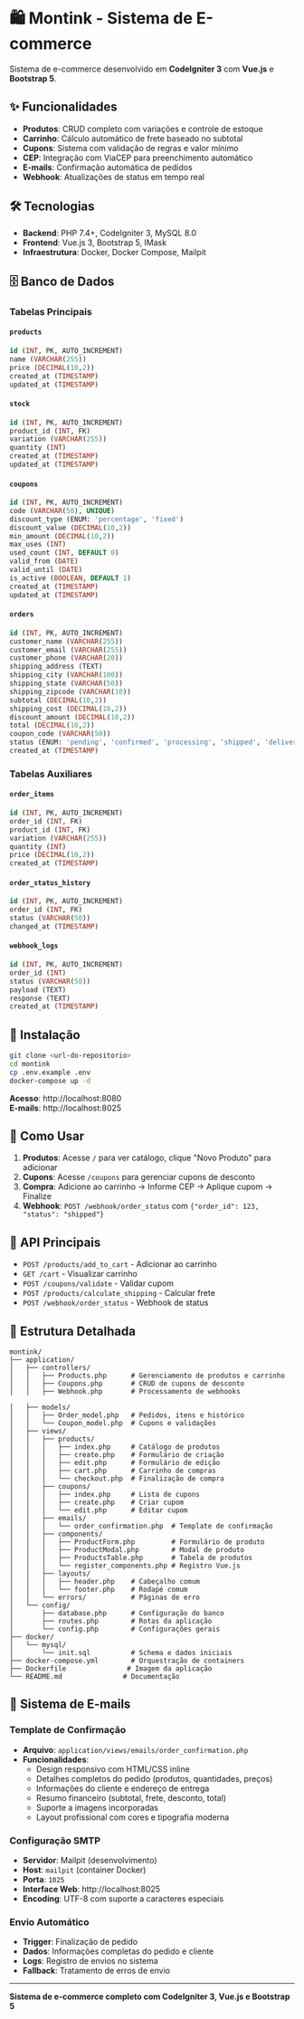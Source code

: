 # 🛍️ Montink - Sistema de E-commerce

Sistema de e-commerce desenvolvido em **CodeIgniter 3** com **Vue.js** e **Bootstrap 5**.

## ✨ Funcionalidades

- **Produtos**: CRUD completo com variações e controle de estoque
- **Carrinho**: Cálculo automático de frete baseado no subtotal
- **Cupons**: Sistema com validação de regras e valor mínimo
- **CEP**: Integração com ViaCEP para preenchimento automático
- **E-mails**: Confirmação automática de pedidos
- **Webhook**: Atualizações de status em tempo real

## 🛠️ Tecnologias

- **Backend**: PHP 7.4+, CodeIgniter 3, MySQL 8.0
- **Frontend**: Vue.js 3, Bootstrap 5, IMask
- **Infraestrutura**: Docker, Docker Compose, Mailpit

## 🗄️ Banco de Dados

### Tabelas Principais

#### `products`
```sql
id (INT, PK, AUTO_INCREMENT)
name (VARCHAR(255))
price (DECIMAL(10,2))
created_at (TIMESTAMP)
updated_at (TIMESTAMP)
```

#### `stock`
```sql
id (INT, PK, AUTO_INCREMENT)
product_id (INT, FK)
variation (VARCHAR(255))
quantity (INT)
created_at (TIMESTAMP)
updated_at (TIMESTAMP)
```

#### `coupons`
```sql
id (INT, PK, AUTO_INCREMENT)
code (VARCHAR(50), UNIQUE)
discount_type (ENUM: 'percentage', 'fixed')
discount_value (DECIMAL(10,2))
min_amount (DECIMAL(10,2))
max_uses (INT)
used_count (INT, DEFAULT 0)
valid_from (DATE)
valid_until (DATE)
is_active (BOOLEAN, DEFAULT 1)
created_at (TIMESTAMP)
updated_at (TIMESTAMP)
```

#### `orders`
```sql
id (INT, PK, AUTO_INCREMENT)
customer_name (VARCHAR(255))
customer_email (VARCHAR(255))
customer_phone (VARCHAR(20))
shipping_address (TEXT)
shipping_city (VARCHAR(100))
shipping_state (VARCHAR(50))
shipping_zipcode (VARCHAR(10))
subtotal (DECIMAL(10,2))
shipping_cost (DECIMAL(10,2))
discount_amount (DECIMAL(10,2))
total (DECIMAL(10,2))
coupon_code (VARCHAR(50))
status (ENUM: 'pending', 'confirmed', 'processing', 'shipped', 'delivered', 'cancelled')
created_at (TIMESTAMP)
```

### Tabelas Auxiliares

#### `order_items`
```sql
id (INT, PK, AUTO_INCREMENT)
order_id (INT, FK)
product_id (INT, FK)
variation (VARCHAR(255))
quantity (INT)
price (DECIMAL(10,2))
created_at (TIMESTAMP)
```

#### `order_status_history`
```sql
id (INT, PK, AUTO_INCREMENT)
order_id (INT, FK)
status (VARCHAR(50))
changed_at (TIMESTAMP)
```

#### `webhook_logs`
```sql
id (INT, PK, AUTO_INCREMENT)
order_id (INT)
status (VARCHAR(50))
payload (TEXT)
response (TEXT)
created_at (TIMESTAMP)
```

## 🐳 Instalação

```bash
git clone <url-do-repositorio>
cd montink
cp .env.example .env
docker-compose up -d
```

**Acesso**: http://localhost:8080  
**E-mails**: http://localhost:8025

## 📖 Como Usar

1. **Produtos**: Acesse `/` para ver catálogo, clique "Novo Produto" para adicionar
2. **Cupons**: Acesse `/coupons` para gerenciar cupons de desconto
3. **Compra**: Adicione ao carrinho → Informe CEP → Aplique cupom → Finalize
4. **Webhook**: `POST /webhook/order_status` com `{"order_id": 123, "status": "shipped"}`

## 🔌 API Principais

- `POST /products/add_to_cart` - Adicionar ao carrinho
- `GET /cart` - Visualizar carrinho  
- `POST /coupons/validate` - Validar cupom
- `POST /products/calculate_shipping` - Calcular frete
- `POST /webhook/order_status` - Webhook de status

## 📁 Estrutura Detalhada

```
montink/
├── application/
│   ├── controllers/
│   │   ├── Products.php      # Gerenciamento de produtos e carrinho
│   │   ├── Coupons.php       # CRUD de cupons de desconto
│   │   ├── Webhook.php       # Processamento de webhooks

│   ├── models/
│   │   ├── Order_model.php   # Pedidos, itens e histórico
│   │   └── Coupon_model.php  # Cupons e validações
│   ├── views/
│   │   ├── products/
│   │   │   ├── index.php     # Catálogo de produtos
│   │   │   ├── create.php    # Formulário de criação
│   │   │   ├── edit.php      # Formulário de edição
│   │   │   ├── cart.php      # Carrinho de compras
│   │   │   └── checkout.php  # Finalização de compra
│   │   ├── coupons/
│   │   │   ├── index.php     # Lista de cupons
│   │   │   ├── create.php    # Criar cupom
│   │   │   └── edit.php      # Editar cupom
│   │   ├── emails/
│   │   │   └── order_confirmation.php  # Template de confirmação
│   │   ├── components/
│   │   │   ├── ProductForm.php         # Formulário de produto
│   │   │   ├── ProductModal.php        # Modal de produto
│   │   │   ├── ProductsTable.php       # Tabela de produtos
│   │   │   └── register_components.php # Registro Vue.js
│   │   ├── layouts/
│   │   │   ├── header.php    # Cabeçalho comum
│   │   │   └── footer.php    # Rodapé comum
│   │   └── errors/           # Páginas de erro
│   └── config/
│       ├── database.php      # Configuração do banco
│       ├── routes.php        # Rotas da aplicação
│       └── config.php        # Configurações gerais
├── docker/
│   └── mysql/
│       └── init.sql          # Schema e dados iniciais
├── docker-compose.yml        # Orquestração de containers
├── Dockerfile               # Imagem da aplicação
└── README.md               # Documentação
```

## 📧 Sistema de E-mails

### Template de Confirmação
- **Arquivo**: `application/views/emails/order_confirmation.php`
- **Funcionalidades**:
  - Design responsivo com HTML/CSS inline
  - Detalhes completos do pedido (produtos, quantidades, preços)
  - Informações do cliente e endereço de entrega
  - Resumo financeiro (subtotal, frete, desconto, total)
  - Suporte a imagens incorporadas
  - Layout profissional com cores e tipografia moderna

### Configuração SMTP
- **Servidor**: Mailpit (desenvolvimento)
- **Host**: `mailpit` (container Docker)
- **Porta**: `1025`
- **Interface Web**: http://localhost:8025
- **Encoding**: UTF-8 com suporte a caracteres especiais

### Envio Automático
- **Trigger**: Finalização de pedido
- **Dados**: Informações completas do pedido e cliente
- **Logs**: Registro de envios no sistema
- **Fallback**: Tratamento de erros de envio

---

**Sistema de e-commerce completo com CodeIgniter 3, Vue.js e Bootstrap 5**